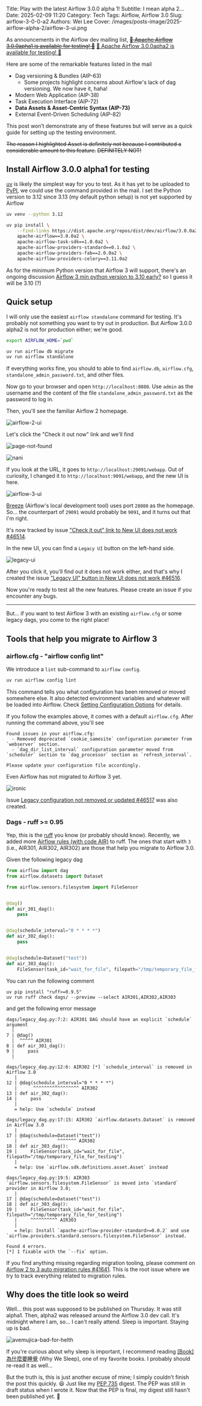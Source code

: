 Title: Play with the latest Airflow 3.0.0 alpha 1!
Subtitle: I mean alpha 2...
Date: 2025-02-09 11:20
Category: Tech
Tags: Airflow, Airflow 3.0
Slug: airflow-3-0-0-a2
Authors: Wei Lee
Cover: /images/posts-image/2025-airflow-alpha-2/airflow-3-ui.png

As announcements in the Airflow dev mailing list, ~~[📢 Apache Airflow 3.0.0apha1 is available for testing! 🎉]~~ [📢 Apache Airflow 3.0.0apha2 is available for testing! 🎉]

<!--more-->

Here are some of the remarkable features listed in the mail

* Dag versioning & Bundles (AIP-63)
    * Some projects highlight concerns about Airflow's lack of dag versioning. We now have it, haha!
* Modern Web Application (AIP-38)
* Task Execution Interface (AIP-72)
* **Data Assets & Asset-Centric Syntax (AIP-73)**
* External Event-Driven Scheduling (AIP-82)

This post won’t demonstrate any of these features but will serve as a quick guide for setting up the testing environment.

~~The reason I highlighted Asset is definitely not because I contributed a considerable amount to this feature.~~
~~DEFINITELY NOT!~~

[📢 Apache Airflow 3.0.0apha1 is available for testing! 🎉]: https://lists.apache.org/thread/7hdy8w8d9xq2z29hx0l02r3gsshdzwok
[📢 Apache Airflow 3.0.0apha2 is available for testing! 🎉]: https://lists.apache.org/thread/lh3ywqn084s3clr3ldr2wzgx7q696lsg

## Install Airflow 3.0.0 alpha1 for testing
[uv] is likely the simplest way for you to test. As it has yet to be uploaded to [PyPI], we could use the command provided in the mail. I set the Python version to 3.12 since 3.13 (my default python setup) is not yet supported by Airflow

```sh
uv venv --python 3.12

uv pip install \
    --find-links https://dist.apache.org/repos/dist/dev/airflow/3.0.0a2/ \
    apache-airflow==3.0.0a2 \
    apache-airflow-task-sdk==1.0.0a2 \
    apache-airflow-providers-standard==0.1.0a2 \
    apache-airflow-providers-fab==2.0.0a2 \
    apache-airflow-providers-celery==3.11.0a2
```

As for the minimum Python version that Airflow 3 will support, there's an ongoing discussion [Airflow 3 min python version to 3.10 early?] so I guess it will be 3.10 (?)

[Airflow 3 min python version to 3.10 early?]: https://lists.apache.org/thread/yln0jw0qkq928kpqnozty8gvlh1p8w0s

## Quick setup

I will only use the easiest `airflow standalone` command for testing. It's probably not something you want to try out in production. But Airflow 3.0.0 alpha2 is not for production either; we're good.

```sh
export AIRFLOW_HOME=`pwd`

uv run airflow db migrate
uv run airflow standalone
```

If everything works fine, you should to able to find  `airflow.db`, `airflow.cfg`, `standalone_admin_password.txt`, and other files.

Now go to your browser and open `http://localhost:8080`.
Use `admin` as the username and the content of the file `standalone_admin_password.txt` as the password to log in.

Then, you'll see the familiar Airflow 2 homepage.

![airflow-2-ui](/images/posts-image/2025-airflow-alpha-2/airflow-2-ui.jpg)


Let's click the "Check it out now" link and we'll find

![page-not-found](/images/posts-image/2025-airflow-alpha-2/page-not-found.jpg)

![nani](/images/meme/jotaro-nani.jpg)

If you look at the URL, it goes to `http://localhost:29091/webapp`. Out of curiosity, I changed it to `http://localhost:9091/webapp`, and the new UI is here.

![airflow-3-ui](/images/posts-image/2025-airflow-alpha-2/airflow-3-ui.png)


[Breeze] (Airflow's local development tool) uses port `28080` as the homepage. So... the counterpart of `29091` would probably be `9091`, and it turns out that I'm right.

It's now tracked by issue ["Check it out" link to New UI does not work #46514](https://github.com/apache/airflow/issues/46514).

In the new UI, you can find a `Legacy UI` button on the left-hand side.

![legacy-ui](/images/posts-image/2025-airflow-alpha-2/legacy-ui.png)


After you click it, you'll find out it does not work either, and that's why I created the issue ["Legacy UI" button in New UI does not work #46516](https://github.com/apache/airflow/issues/46516).

Now you're ready to test all the new features. Please create an issue if you encounter any bugs.

---

But... if you want to test Airflow 3 with an existing `airflow.cfg` or some legacy dags, you come to the right place!

## Tools that help you migrate to Airflow 3

### airflow.cfg - "airflow config lint"
We introduce a `lint` sub-command to `airflow config`.

```sh
uv run airflow config lint
```

This command tells you what configuration has been removed or moved somewhere else. It also detected environment variables and whatever will be loaded into Airflow. Check [Setting Configuration Options](https://airflow.apache.org/docs/apache-airflow/stable/howto/set-config.html) for details.

If you follow the examples above, it comes with a default `airflow.cfg`. After running the command above, you'll see

```
Found issues in your airflow.cfg:
  - Removed deprecated `cookie_samesite` configuration parameter from `webserver` section.
  - `dag_dir_list_interval` configuration parameter moved from `scheduler` section to `dag_processor` section as `refresh_interval`.

Please update your configuration file accordingly.
```

Even Airflow has not migrated to Airflow 3 yet.

![ironic](/images/meme/star-wars-ironic.jpg)

Issue [Legacy configuration not removed or updated #46517](https://github.com/apache/airflow/issues/46517) was also created.  

### Dags - ruff >= 0.95
Yep, this is the [ruff](https://docs.astral.sh/ruff/) you know (or probably should know). Recently, we added more [Airflow rules (with code AIR)](https://docs.astral.sh/ruff/rules/#airflow-air) to ruff. The ones that start with `3` (i.e., AIR301, AIR302, AIR302) are those that help you migrate to Airflow 3.0.

Given the following legacy dag

```python
from airflow import dag
from airflow.datasets import Dataset

from airflow.sensors.filesystem import FileSensor


@dag()
def air_301_dag():
    pass


@dag(schedule_interval="0 * * * *")
def air_302_dag():
    pass


@dag(schedule=Dataset("test"))
def air_303_dag():
    FileSensor(task_id="wait_for_file", filepath="/tmp/temporary_file_for_testing")
```

You can run the following comment

```shell
uv pip install "ruff>=0.9.5"
uv run ruff check dags/ --preview --select AIR301,AIR302,AIR303
```

and get the following error message

```
dags/legacy_dag.py:7:2: AIR301 DAG should have an explicit `schedule` argument
  |
7 | @dag()
  |  ^^^^^ AIR301
8 | def air_301_dag():
9 |     pass
  |

dags/legacy_dag.py:12:6: AIR302 [*] `schedule_interval` is removed in Airflow 3.0
   |
12 | @dag(schedule_interval="0 * * * *")
   |      ^^^^^^^^^^^^^^^^^ AIR302
13 | def air_302_dag():
14 |     pass
   |
   = help: Use `schedule` instead

dags/legacy_dag.py:17:15: AIR302 `airflow.datasets.Dataset` is removed in Airflow 3.0
   |
17 | @dag(schedule=Dataset("test"))
   |               ^^^^^^^ AIR302
18 | def air_303_dag():
19 |     FileSensor(task_id="wait_for_file", filepath="/tmp/temporary_file_for_testing")
   |
   = help: Use `airflow.sdk.definitions.asset.Asset` instead

dags/legacy_dag.py:19:5: AIR303 `airflow.sensors.filesystem.FileSensor` is moved into `standard` provider in Airflow 3.0;
   |
17 | @dag(schedule=Dataset("test"))
18 | def air_303_dag():
19 |     FileSensor(task_id="wait_for_file", filepath="/tmp/temporary_file_for_testing")
   |     ^^^^^^^^^^ AIR303
   |
   = help: Install `apache-airflow-provider-standard>=0.0.2` and use `airflow.providers.standard.sensors.filesystem.FileSensor` instead.

Found 4 errors.
[*] 1 fixable with the `--fix` option.
```

If you find anything missing regarding migration tooling, please comment on  [Airflow 2 to 3 auto migration rules #41641]. This is the root issue where we try to track everything related to migration rules.

## Why does the title look so weird
Well... this post was supposed to be published on Thursday. It was still alpha1. Then, alpha2 was released around the Airflow 3.0 dev call. It's midnight where I am, so... I can't really attend. Sleep is important. Staying up is bad.

![avemujica-bad-for-helth](/images/meme/avemujica-bad-for-helth.jpg)

If you're curious about why sleep is important, I recommend reading [[Book] 為什麼要睡覺]({filename}/posts/book/2020/15-why-we-sleep.md) (Why We Sleep), one of my favorite books. I probably should re-read it as well...

But the truth is, this is just another excuse of mine; I simply couldn't finish the post this quickly. 😆 Just like my [PEP 735] digest. The PEP was still in draft status when I wrote it. Now that the PEP is final, my digest still hasn't been published yet. 🥲

[uv]: https://docs.astral.sh/uv/
[PyPI]: https://pypi.org/
[Breeze]: https://github.com/apache/airflow/blob/main/dev/breeze/doc/README.rst
[PEP 735]: https://peps.python.org/pep-0735/

[Airflow 2 to 3 auto migration rules #41641]: https://github.com/apache/airflow/issues/41641
